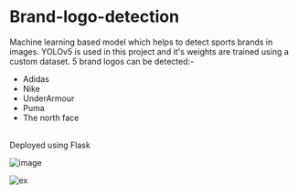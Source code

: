 # Brand-logo-detection

Machine learning based model which helps to detect sports brands in images. YOLOv5 is used in this project and it's weights are trained using a custom dataset. 5 brand logos can be detected:- <br/>
* Adidas <br/>
* Nike <br/>
* UnderArmour <br/>
* Puma <br/>
* The north face <br/>
<br/>
Deployed using Flask


![image](https://user-images.githubusercontent.com/71927343/183719522-3d8d462a-3948-4b7d-be2b-53f47dac1501.jpg)

![ex](https://user-images.githubusercontent.com/71927343/183719919-3be81d89-4223-4570-bc6f-957a5352e85d.jpg)
